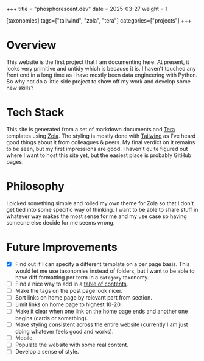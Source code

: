 +++
title = "phosphorescent.dev"
date = 2025-03-27
weight = 1

[taxonomies]
tags=["tailwind", "zola", "tera"]
categories=["projects"]
+++

# Overview

This website is the first project that I am documenting here. At present, it looks very
primitive and untidy which is because it is. I haven't touched any front end in a long
time as I have mostly been data engineering with Python. So why not do a little side
project to show off my work and develop some new skills?

# Tech Stack

This site is generated from a set of markdown documents and
[Tera](https://keats.github.io/tera) templates using [Zola](https://www.getzola.org/).
The styling is mostly done with [Tailwind](https://tailwindcss.com/) as I've heard good
things about it from colleagues & peers. My final verdict on it remains to be seen, but
my first impressions are good. I haven't quite figured out where I want to host this
site yet, but the easiest place is probably GitHub pages.

# Philosophy

I picked something simple and rolled my own theme for Zola so that I don't get tied into
some specific way of thinking. I want to be able to share stuff in whatever way makes
the most sense for me and my use case so having someone else decide for me seems wrong.

# Future Improvements

- [x] Find out if I can specify a different template on a per page basis. This would let
me use taxonomies instead of folders, but i want to be able to have diff formatting per
term in a `category` taxonomy.
- [ ] Find a nice way to add in a [table of
contents](https://www.getzola.org/documentation/content/table-of-contents/).
- [ ] Make the tags on the post page look nicer.
- [ ] Sort links on home page by relevant part from section.
- [ ] Limit links on home page to highest 10-20.
- [ ] Make it clear when one link on the home page ends and another one begins (cards or
something).
- [ ] Make styling consistent across the entire website (currently I am just doing
whatever feels good and works).
- [ ] Mobile.
- [ ] Populate the website with some real content.
- [ ] Develop a sense of style.
